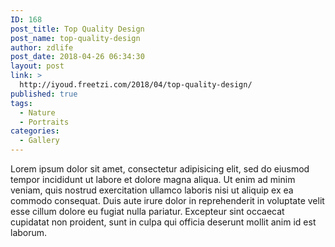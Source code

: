 ```yaml
---
ID: 168
post_title: Top Quality Design
post_name: top-quality-design
author: zdlife
post_date: 2018-04-26 06:34:30
layout: post
link: >
  http://iyoud.freetzi.com/2018/04/top-quality-design/
published: true
tags:
  - Nature
  - Portraits
categories:
  - Gallery
---
```

Lorem ipsum dolor sit amet, consectetur adipisicing elit, sed do eiusmod tempor incididunt ut labore et dolore magna aliqua. Ut enim ad minim veniam, quis nostrud exercitation ullamco laboris nisi ut aliquip ex ea commodo consequat. Duis aute irure dolor in reprehenderit in voluptate velit esse cillum dolore eu fugiat nulla pariatur. Excepteur sint occaecat cupidatat non proident, sunt in culpa qui officia deserunt mollit anim id est laborum.